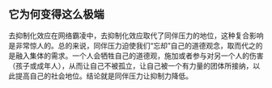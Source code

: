 ## 它为何变得这么极端

去抑制化效应在网络霸凌中，去抑制化效应取代了同伴压力的地位，这种复合影响是非常惊人的。总的来说，同伴压力迫使我们“忘却”自己的道德观念，取而代之的是融入集体的需求。一个人会牺牲自己的道德观，施加或者参与对另一个人的伤害（孩子或成年人），从而让自己不被孤立，让自己被一个有力量的团体所接纳，以此提高自己的社会地位。结论就是同伴压力让抑制力降低。